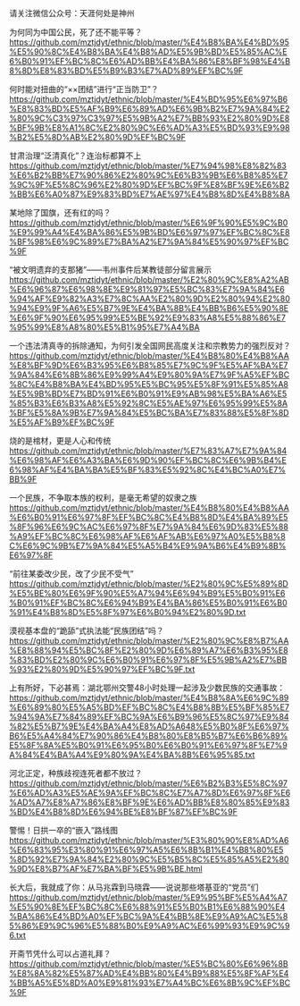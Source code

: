 请关注微信公众号：天涯何处是神州

为何同为中国公民，死了还不能平等？
https://github.com/mztjdyt/ethnic/blob/master/%E4%B8%BA%E4%BD%95%E5%90%8C%E4%B8%BA%E4%B8%AD%E5%9B%BD%E5%85%AC%E6%B0%91%EF%BC%8C%E6%AD%BB%E4%BA%86%E8%BF%98%E4%B8%8D%E8%83%BD%E5%B9%B3%E7%AD%89%EF%BC%9F

何时能对扭曲的“××团结”进行“正当防卫”？
https://github.com/mztjdyt/ethnic/blob/master/%E4%BD%95%E6%97%B6%E8%83%BD%E5%AF%B9%E6%89%AD%E6%9B%B2%E7%9A%84%E2%80%9C%C3%97%C3%97%E5%9B%A2%E7%BB%93%E2%80%9D%E8%BF%9B%E8%A1%8C%E2%80%9C%E6%AD%A3%E5%BD%93%E9%98%B2%E5%8D%AB%E2%80%9D%EF%BC%9F

甘肃治理“泛清真化”？连治标都算不上
https://github.com/mztjdyt/ethnic/blob/master/%E7%94%98%E8%82%83%E6%B2%BB%E7%90%86%E2%80%9C%E6%B3%9B%E6%B8%85%E7%9C%9F%E5%8C%96%E2%80%9D%EF%BC%9F%E8%BF%9E%E6%B2%BB%E6%A0%87%E9%83%BD%E7%AE%97%E4%B8%8D%E4%B8%8A

某地除了国旗，还有红的吗？
https://github.com/mztjdyt/ethnic/blob/master/%E6%9F%90%E5%9C%B0%E9%99%A4%E4%BA%86%E5%9B%BD%E6%97%97%EF%BC%8C%E8%BF%98%E6%9C%89%E7%BA%A2%E7%9A%84%E5%90%97%EF%BC%9F

“被文明遗弃的支那猪”——韦州事件后某教徒部分留言展示
https://github.com/mztjdyt/ethnic/blob/master/%E2%80%9C%E8%A2%AB%E6%96%87%E6%98%8E%E9%81%97%E5%BC%83%E7%9A%84%E6%94%AF%E9%82%A3%E7%8C%AA%E2%80%9D%E2%80%94%E2%80%94%E9%9F%A6%E5%B7%9E%E4%BA%8B%E4%BB%B6%E5%90%8E%E6%9F%90%E6%95%99%E5%BE%92%E9%83%A8%E5%88%86%E7%95%99%E8%A8%80%E5%B1%95%E7%A4%BA

一个违法清真寺的拆除通知，为何引发全国网民高度关注和宗教势力的强烈反对？
https://github.com/mztjdyt/ethnic/blob/master/%E4%B8%80%E4%B8%AA%E8%BF%9D%E6%B3%95%E6%B8%85%E7%9C%9F%E5%AF%BA%E7%9A%84%E6%8B%86%E9%99%A4%E9%80%9A%E7%9F%A5%EF%BC%8C%E4%B8%BA%E4%BD%95%E5%BC%95%E5%8F%91%E5%85%A8%E5%9B%BD%E7%BD%91%E6%B0%91%E9%AB%98%E5%BA%A6%E5%85%B3%E6%B3%A8%E5%92%8C%E5%AE%97%E6%95%99%E5%8A%BF%E5%8A%9B%E7%9A%84%E5%BC%BA%E7%83%88%E5%8F%8D%E5%AF%B9%EF%BC%9F

烧的是棺材，更是人心和传统
https://github.com/mztjdyt/ethnic/blob/master/%E7%83%A7%E7%9A%84%E6%98%AF%E6%A3%BA%E6%9D%90%EF%BC%8C%E6%9B%B4%E6%98%AF%E4%BA%BA%E5%BF%83%E5%92%8C%E4%BC%A0%E7%BB%9F

一个民族，不争取本族的权利，是毫无希望的奴隶之族
https://github.com/mztjdyt/ethnic/blob/master/%E4%B8%80%E4%B8%AA%E6%B0%91%E6%97%8F%EF%BC%8C%E4%B8%8D%E4%BA%89%E5%8F%96%E6%9C%AC%E6%97%8F%E7%9A%84%E6%9D%83%E5%88%A9%EF%BC%8C%E6%98%AF%E6%AF%AB%E6%97%A0%E5%B8%8C%E6%9C%9B%E7%9A%84%E5%A5%B4%E9%9A%B6%E4%B9%8B%E6%97%8F

“前往某委改少民，改了少民不受气”
https://github.com/mztjdyt/ethnic/blob/master/%E2%80%9C%E5%89%8D%E5%BE%80%E6%9F%90%E5%A7%94%E6%94%B9%E5%B0%91%E6%B0%91%EF%BC%8C%E6%94%B9%E4%BA%86%E5%B0%91%E6%B0%91%E4%B8%8D%E5%8F%97%E6%B0%94%E2%80%9D.txt

漠视基本盘的“跪舔”式执法能“民族团结”吗？
https://github.com/mztjdyt/ethnic/blob/master/%E2%80%9C%E8%B7%AA%E8%88%94%E5%BC%8F%E2%80%9D%E6%89%A7%E6%B3%95%E8%83%BD%E2%80%9C%E6%B0%91%E6%97%8F%E5%9B%A2%E7%BB%93%E2%80%9D%E5%90%97%EF%BC%9F.txt

上有所好，下必甚焉：湖北鄂州交警48小时处理一起涉及少数民族的交通事故：
https://github.com/mztjdyt/ethnic/blob/master/%E4%B8%8A%E6%9C%89%E6%89%80%E5%A5%BD%EF%BC%8C%E4%B8%8B%E5%BF%85%E7%94%9A%E7%84%89%EF%BC%9A%E6%B9%96%E5%8C%97%E9%84%82%E5%B7%9E%E4%BA%A4%E8%AD%A648%E5%B0%8F%E6%97%B6%E5%A4%84%E7%90%86%E4%B8%80%E8%B5%B7%E6%B6%89%E5%8F%8A%E5%B0%91%E6%95%B0%E6%B0%91%E6%97%8F%E7%9A%84%E4%BA%A4%E9%80%9A%E4%BA%8B%E6%95%85.txt

河北正定，种族歧视连死者都不放过？ https://github.com/mztjdyt/ethnic/blob/master/%E6%B2%B3%E5%8C%97%E6%AD%A3%E5%AE%9A%EF%BC%8C%E7%A7%8D%E6%97%8F%E6%AD%A7%E8%A7%86%E8%BF%9E%E6%AD%BB%E8%80%85%E9%83%BD%E4%B8%8D%E6%94%BE%E8%BF%87%EF%BC%9F

警惕！日拱一卒的“嵌入”路线图
https://github.com/mztjdyt/ethnic/blob/master/%E3%80%90%E8%AD%A6%E6%83%95%E3%80%91%E6%97%A5%E6%8B%B1%E4%B8%80%E5%8D%92%E7%9A%84%E2%80%9C%E5%B5%8C%E5%85%A5%E2%80%9D%E8%B7%AF%E7%BA%BF%E5%9B%BE.html

长大后，我就成了你：从马兆霖到马晓霖——说说那些塔基亚的“党员”们
https://github.com/mztjdyt/ethnic/blob/master/%E9%95%BF%E5%A4%A7%E5%90%8E%EF%BC%8C%E6%88%91%E5%B0%B1%E6%88%90%E4%BA%86%E4%BD%A0%EF%BC%9A%E4%BB%8E%E9%A9%AC%E5%85%86%E9%9C%96%E5%88%B0%E9%A9%AC%E6%99%93%E9%9C%96.txt

开斋节凭什么可以占道礼拜？
https://github.com/mztjdyt/ethnic/blob/master/%E5%BC%80%E6%96%8B%E8%8A%82%E5%87%AD%E4%BB%80%E4%B9%88%E5%8F%AF%E4%BB%A5%E5%8D%A0%E9%81%93%E7%A4%BC%E6%8B%9C%EF%BC%9F


